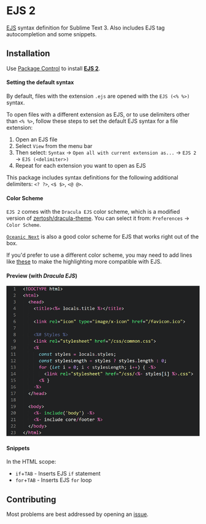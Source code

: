 # EJS 2

[EJS](http://ejs.co/) syntax definition for Sublime Text 3. Also includes EJS tag autocompletion and some snippets.

## Installation

Use [Package Control](https://packagecontrol.io/docs/usage) to install [**EJS 2**](https://packagecontrol.io/packages/EJS%202).

#### Setting the default syntax

By default, files with the extension `.ejs` are opened with the `EJS (<% %>)` syntax.

To open files with a different extension as EJS, or to use delimiters other than `<% %>`, follow these steps to set the default EJS syntax for a file extension:

1. Open an EJS file
2. Select `View` from the menu bar
3. Then select: `Syntax` &rarr; `Open all with current extension as...` &rarr; `EJS 2` &rarr; `EJS (<delimiter>)`
4. Repeat for each extension you want to open as EJS

This package includes syntax definitions for the following additional delimiters: `<? ?>`, `<$ $>`, `<@ @>`.

#### Color Scheme

`EJS 2` comes with the `Dracula EJS` color scheme, which is a modified version of [zertosh/dracula-theme](https://github.com/zertosh/dracula-theme/tree/dark). You can select it from: `Preferences` &rarr; `Color Scheme`.

[`Oceanic Next`](https://github.com/voronianski/oceanic-next-color-scheme) is also a good color scheme for EJS that works right out of the box.

If you'd prefer to use a different color scheme, you may need to add lines like [these](https://github.com/nwoltman/sublime-ejs/blob/master/Dracula%20EJS.YAML-tmTheme#L228-L241) to make the highlighting more compatible with EJS.

#### Preview (with *Dracula EJS*)

![](example.png)

#### Snippets

In the HTML scope:

+ `if`+`TAB` - Inserts EJS `if` statement
+ `for`+`TAB` - Inserts EJS `for` loop

## Contributing

Most problems are best addressed by opening an [issue](https://github.com/nwoltman/sublime-ejs/issues).
